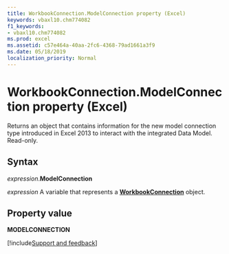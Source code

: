```yaml
---
title: WorkbookConnection.ModelConnection property (Excel)
keywords: vbaxl10.chm774082
f1_keywords:
- vbaxl10.chm774082
ms.prod: excel
ms.assetid: c57e464a-40aa-2fc6-4368-79ad1661a3f9
ms.date: 05/18/2019
localization_priority: Normal
---
```



# WorkbookConnection.ModelConnection property (Excel)

Returns an object that contains information for the new model connection type introduced in Excel 2013 to interact with the integrated Data Model. Read-only.


## Syntax

_expression_.**ModelConnection**

_expression_ A variable that represents a **[WorkbookConnection](Excel.WorkbookConnection.md)** object.


## Property value

**MODELCONNECTION**




[!include[Support and feedback](~/includes/feedback-boilerplate.md)]